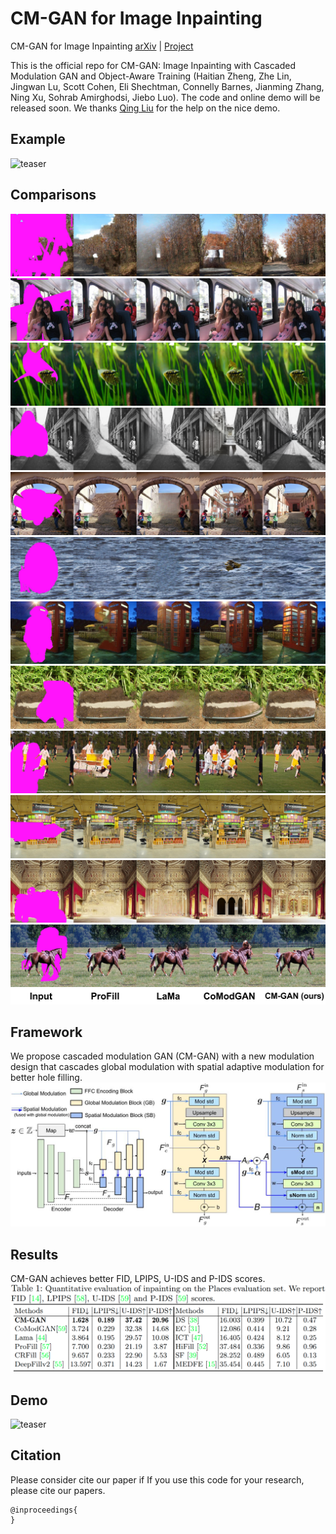 # CM-GAN for Image Inpainting
CM-GAN for Image Inpainting
[arXiv](https://arxiv.org/abs/) | [Project](https://)

This is the official repo for CM-GAN: Image Inpainting with Cascaded Modulation GAN and Object-Aware Training (Haitian Zheng, Zhe Lin, Jingwan Lu, Scott Cohen, Eli Shechtman, Connelly Barnes, Jianming Zhang, Ning Xu, Sohrab Amirghodsi, Jiebo Luo). The code and online demo will be released soon. We thanks [Qing Liu](https://qliu24.github.io/) for the help on the nice demo.

## Example
![teaser](images/demo.gif)

## Comparisons
![teaser](figures/3241.jpg)
![teaser](figures/14.jpg)
![teaser](figures/1340.jpg)
![teaser](figures/Places365_val_00025577.png)
![teaser](figures/Places365_val_00025090.png)
![teaser](figures/193.jpg)
![teaser](figures/6013.jpg)
![teaser](figures/Places365_val_00020151.png)
![teaser](figures/Places365_val_00025613.png)
![teaser](figures/Places365_val_00028010.png)
![teaser](figures/Places365_val_00027012.png)
![teaser](figures/Places365_val_00029029.png)
![teaser](figures/caption.png)
## Framework
We propose cascaded modulation GAN (CM-GAN) with a new modulation design that cascades global modulation with spatial adaptive modulation for better hole filling. 
![teaser](figures/framework.jpg)

## Results
CM-GAN achieves better FID, LPIPS, U-IDS and P-IDS scores.
![teaser](figures/table.png)

## Demo
![teaser](images/demo_video.gif)

## Citation
Please consider cite our paper if If you use this code for your research, please cite our papers.
```
@inproceedings{
}
```
